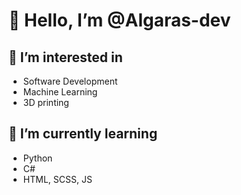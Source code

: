 
# 👋 Hello, I’m @Algaras-dev

## 👀 I’m interested in

- Software Development
- Machine Learning
- 3D printing

## 🌱 I’m currently learning

- Python
- C#
- HTML, SCSS, JS

<!--- 
## 💞️ I’m looking to collaborate on
--->

<!--
## 📫 How to reach me ...
--->

<!---
Algaras-dev/Algaras-dev is a ✨ special ✨ repository because its `README.md` (this file) appears on your GitHub profile.
You can click the Preview link to take a look at your changes.
--->
